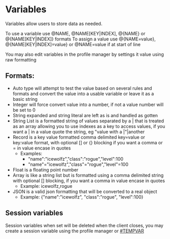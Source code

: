 # Variables

Variables allow users to store data as needed. 

To use a variable use @NAME, @NAME[KEY|INDEX], @{NAME} or @{NAME[KEY|INDEX]} formats
To assign a value use @{NAME=value}, @{NAME[KEY|INDEX]=value} or @NAME=value if at start of line

You may also edit variables in the profile manager by settings it value using raw formatting

## Formats:

- Auto type will attempt to test the value based on several rules and formats and convert the value into a usable variable or leave it as a basic string
- Integer will force convert value into a number, if not a value number will be set to 0
- String expanded and string literal are left as is and handled as gotten
- String List is a formatted string of values separated by a | that is treated as an array allowing you to use indexes as a key to access values, if you want a | in a value quote the string, eg "value with a |"|another
- Record is a key value formatted comma delimited key=value or key:value format, with optional [] or {} blocking if you want a comma or = in value encase in quotes
  - Examples:
    - "name":"icewolfz","class":"rogue","level":100
    - "name"="icewolfz","class"="rogue","level"=100
- Float is a floating point number
- Array is like a string list but is formatted using a comma delimited string with optional [] blocking, if you want a comma in value encase in quotes
  - Example: icewolfz,rogue
- JSON is a valid json formatting that will be converted to a real object
  - Example: {"name":"icewolfz", "class":"rogue", "level":100}

## Session variables

Session variables when set will be deleted when the client closes, you may create a session variable using the profile manager or [#TEMPVAR](createmodify-profile-or-items)
